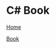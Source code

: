 # C# Book

[Home](../readme.md)

[Book](https://www.amazon.co.uk/Beginners-Hands-Project-Coding-Project-ebook/dp/B016Z18MLG/ref=sr_1_3?dchild=1&keywords=learn+c%23&qid=1629139116&sr=8-3)

